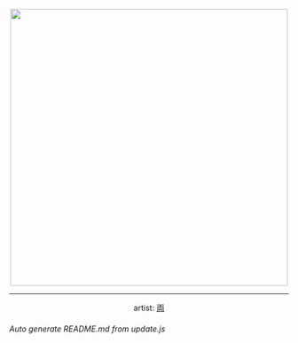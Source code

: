 
<p align="center">
  <img width="500" src="https://nekos.best/api/v2/neko/0282.png">
  <hr/>
  <center>
    artist: <a href="https://twitter.com/i/web/status/1328991995126169601">両</a>
  </center>
</p>


###### Auto generate README.md from update.js

